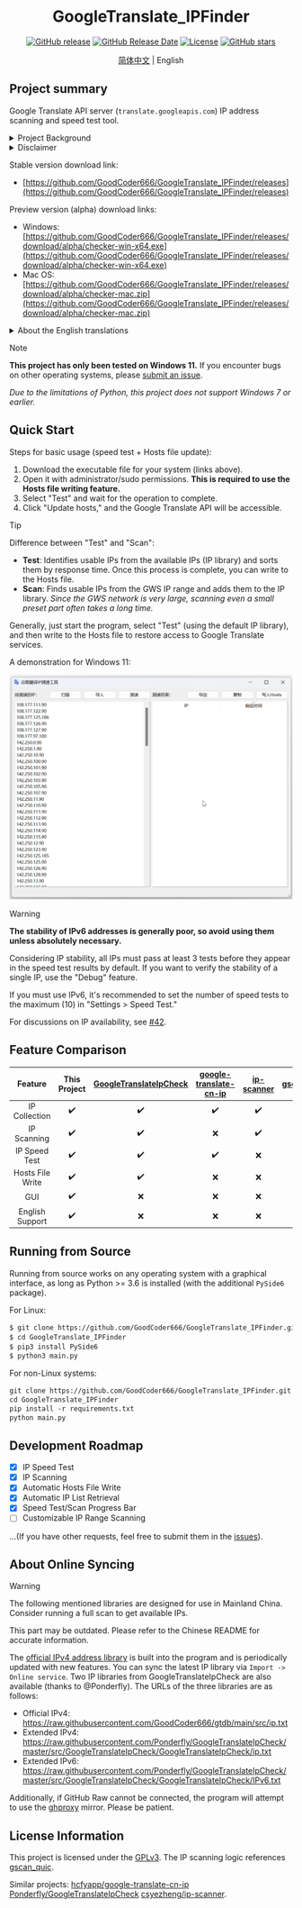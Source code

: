 <div align="center">

<h1>GoogleTranslate_IPFinder</h1>

<a href="http://github.com/GoodCoder666/GoogleTranslate_IPFinder/releases"><img alt="GitHub release" src="https://img.shields.io/github/release/GoodCoder666/GoogleTranslate_IPFinder.svg" /></a>
<a href="http://github.com/GoodCoder666/GoogleTranslate_IPFinder/releases"><img alt="GitHub Release Date" src="https://img.shields.io/github/release-date/GoodCoder666/GoogleTranslate_IPFinder.svg" /></a>
<a href="http://github.com/GoodCoder666/GoogleTranslate_IPFinder/LICENSE.md"><img alt="License" src="https://img.shields.io/github/license/GoodCoder666/GoogleTranslate_IPFinder.svg" /></a>
<a href="http://github.com/GoodCoder666/GoogleTranslate_IPFinder/stargazers"><img alt="GitHub stars" src="https://img.shields.io/github/stars/GoodCoder666/GoogleTranslate_IPFinder.svg?style=social" /></a>

<a href="./README.md">简体中文</a> | English

</div>

## Project summary

Google Translate API server (`translate.googleapis.com`) IP address scanning and speed test tool.

<details>
    <summary>Project Background</summary>
    Google stopped providing translation services on mainland China GWS servers in September 2022. This project aims to help users find usable GWS IPs and override local domain name resolution to access Google Translate servers.
</details>

<details>
    <summary>Disclaimer</summary>
    Please comply with local laws and Google's policies when using this open-source software. <strong>All consequences of illegal or unauthorized use are your own responsibility.</strong>
</details>

Stable version download link:

- [https://github.com/GoodCoder666/GoogleTranslate_IPFinder/releases](https://github.com/GoodCoder666/GoogleTranslate_IPFinder/releases)

Preview version (alpha) download links:

- Windows: [https://github.com/GoodCoder666/GoogleTranslate_IPFinder/releases/download/alpha/checker-win-x64.exe](https://github.com/GoodCoder666/GoogleTranslate_IPFinder/releases/download/alpha/checker-win-x64.exe)
- Mac OS: [https://github.com/GoodCoder666/GoogleTranslate_IPFinder/releases/download/alpha/checker-mac.zip](https://github.com/GoodCoder666/GoogleTranslate_IPFinder/releases/download/alpha/checker-mac.zip)

<details>
    <summary>About the English translations</summary>
    We <a href="https://github.com/GoodCoder666/GoogleTranslate_IPFinder/issues/38">noticed</a> that the tool might also be helpful in other countries/regions, thus English translations are added on 21 Sep, 2024. This document is mostly translated with ChatGPT and the UI is translated all by myself. Feel free to open an issue if something is wrong.
</details>


> [!NOTE]
>
> **This project has only been tested on Windows 11.** If you encounter bugs on other operating systems, please [submit an issue](https://github.com/GoodCoder666/GoogleTranslate_IPFinder/issues/new).
>
> *Due to the limitations of Python, this project does not support Windows 7 or earlier.*

## Quick Start

Steps for basic usage (speed test + Hosts file update):

1. Download the executable file for your system (links above).
2. Open it with administrator/sudo permissions. **This is required to use the Hosts file writing feature.**
3. Select "Test" and wait for the operation to complete.
4. Click "Update hosts," and the Google Translate API will be accessible.

> [!TIP]
>
> Difference between "Test" and "Scan":
>
> - **Test**: Identifies usable IPs from the available IPs (IP library) and sorts them by response time. Once this process is complete, you can write to the Hosts file.
> - **Scan**: Finds usable IPs from the GWS IP range and adds them to the IP library. *Since the GWS network is very large, scanning even a small preset part often takes a long time.*
>
> Generally, just start the program, select "Test" (using the default IP library), and then write to the Hosts file to restore access to Google Translate services.

A demonstration for Windows 11:

![](screenshots/1.gif)

> [!WARNING]
>
> **The stability of IPv6 addresses is generally poor, so avoid using them unless absolutely necessary.**
>
> Considering IP stability, all IPs must pass at least 3 tests before they appear in the speed test results by default. If you want to verify the stability of a single IP, use the "Debug" feature.
>
> If you must use IPv6, it's recommended to set the number of speed tests to the maximum (10) in "Settings > Speed Test."
>
> For discussions on IP availability, see [#42](https://github.com/GoodCoder666/GoogleTranslate_IPFinder/issues/42).

## Feature Comparison

|     Feature     |      This Project       | [GoogleTranslateIpCheck](https://github.com/Ponderfly/GoogleTranslateIpCheck) | [google-translate-cn-ip](https://github.com/hcfyapp/google-translate-cn-ip) | [ip-scanner](https://github.com/csyezheng/ip-scanner) | [gscan_quic](https://codeberg.org/antigng/gscan_quic) |
| :-------------: | :---------------------: | :------------------------------------------------------: | :------------------------------------------------------: | :----------------------------------------------: | :----------------------------------------------: |
|   IP Collection  |        ✔️              |                          ✔️                               |                          ✔️                               |                          ✔️                       |                          ❌                       |
|   IP Scanning    |        ✔️              |                          ✔️                               |                          ❌                               |                          ✔️                       |                          ✔️                       |
|   IP Speed Test  |        ✔️              |                          ✔️                               |                          ✔️                               |                          ❌                       |                          ❌                       |
| Hosts File Write |        ✔️              |                          ✔️                               |                          ❌                               |                          ❌                       |                          ❌                       |
|     GUI          |        ✔️              |                          ❌                               |                          ❌                               |                          ❌                       |                          ❌                       |
| English Support | ✔️ | ❌ | ❌ | ❌ | ❌ |

## Running from Source

Running from source works on any operating system with a graphical interface, as long as Python >= 3.6 is installed (with the additional `PySide6` package).

For Linux:

```bash
$ git clone https://github.com/GoodCoder666/GoogleTranslate_IPFinder.git
$ cd GoogleTranslate_IPFinder
$ pip3 install PySide6
$ python3 main.py
```

For non-Linux systems:

```shell
git clone https://github.com/GoodCoder666/GoogleTranslate_IPFinder.git
cd GoogleTranslate_IPFinder
pip install -r requirements.txt
python main.py
```

## Development Roadmap

- [x] IP Speed Test
- [x] IP Scanning
- [x] Automatic Hosts File Write
- [x] Automatic IP List Retrieval
- [x] Speed Test/Scan Progress Bar
- [ ] Customizable IP Range Scanning

...(If you have other requests, feel free to submit them in the [issues](https://github.com/GoodCoder666/GoogleTranslate_IPFinder/issues)).

## About Online Syncing

> [!WARNING]
>
> The following mentioned libraries are designed for use in Mainland China. Consider running a full scan to get available IPs.
>
> This part may be outdated. Please refer to the Chinese README for accurate information.

The [official IPv4 address library](https://github.com/GoodCoder666/gtdb) is built into the program and is periodically updated with new features. You can sync the latest IP library via `Import -> Online service`. Two IP libraries from GoogleTranslateIpCheck are also available (thanks to @Ponderfly). The URLs of the three libraries are as follows:

- Official IPv4: https://raw.githubusercontent.com/GoodCoder666/gtdb/main/src/ip.txt
- Extended IPv4: https://raw.githubusercontent.com/Ponderfly/GoogleTranslateIpCheck/master/src/GoogleTranslateIpCheck/GoogleTranslateIpCheck/ip.txt
- Extended IPv6: https://raw.githubusercontent.com/Ponderfly/GoogleTranslateIpCheck/master/src/GoogleTranslateIpCheck/GoogleTranslateIpCheck/IPv6.txt

Additionally, if GitHub Raw cannot be connected, the program will attempt to use the [ghproxy](https://ghp.ci/) mirror. Please be patient.

## License Information

This project is licensed under the [GPLv3](https://github.com/GoodCoder666/GoogleTranslate_IPFinder/blob/main/LICENSE). The IP scanning logic references [gscan_quic](https://codeberg.org/antigng/gscan_quic).

Similar projects: [hcfyapp/google-translate-cn-ip](https://github.com/hcfyapp/google-translate-cn-ip) [Ponderfly/GoogleTranslateIpCheck](https://github.com/Ponderfly/GoogleTranslateIpCheck) [csyezheng/ip-scanner](https://github.com/csyezheng/ip-scanner).